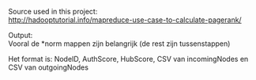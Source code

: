 Source used in this project:  
http://hadooptutorial.info/mapreduce-use-case-to-calculate-pagerank/

Output:  
Vooral de *norm mappen zijn belangrijk (de rest zijn tussenstappen)

Het format is: NodeID, AuthScore, HubScore, CSV van incomingNodes en CSV van outgoingNodes